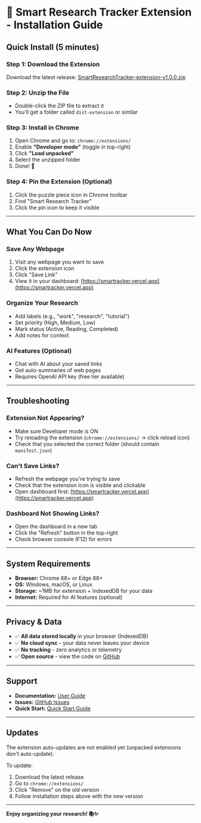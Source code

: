 # 🧩 Smart Research Tracker Extension - Installation Guide

## Quick Install (5 minutes)

### Step 1: Download the Extension
Download the latest release: [SmartResearchTracker-extension-v1.0.0.zip](https://github.com/chiampee/SmarTrack/releases)

### Step 2: Unzip the File
- Double-click the ZIP file to extract it
- You'll get a folder called `dist-extension` or similar

### Step 3: Install in Chrome
1. Open Chrome and go to: `chrome://extensions/`
2. Enable **"Developer mode"** (toggle in top-right)
3. Click **"Load unpacked"**
4. Select the unzipped folder
5. Done! 🎉

### Step 4: Pin the Extension (Optional)
1. Click the puzzle piece icon in Chrome toolbar
2. Find "Smart Research Tracker"
3. Click the pin icon to keep it visible

---

## What You Can Do Now

### Save Any Webpage
1. Visit any webpage you want to save
2. Click the extension icon
3. Click "Save Link"
4. View it in your dashboard: [https://smartracker.vercel.app](https://smartracker.vercel.app)

### Organize Your Research
- Add labels (e.g., "work", "research", "tutorial")
- Set priority (High, Medium, Low)
- Mark status (Active, Reading, Completed)
- Add notes for context

### AI Features (Optional)
- Chat with AI about your saved links
- Get auto-summaries of web pages
- Requires OpenAI API key (free tier available)

---

## Troubleshooting

### Extension Not Appearing?
- Make sure Developer mode is ON
- Try reloading the extension (`chrome://extensions/` → click reload icon)
- Check that you selected the correct folder (should contain `manifest.json`)

### Can't Save Links?
- Refresh the webpage you're trying to save
- Check that the extension icon is visible and clickable
- Open dashboard first: [https://smartracker.vercel.app](https://smartracker.vercel.app)

### Dashboard Not Showing Links?
- Open the dashboard in a new tab
- Click the "Refresh" button in the top-right
- Check browser console (F12) for errors

---

## System Requirements

- **Browser:** Chrome 88+ or Edge 88+
- **OS:** Windows, macOS, or Linux
- **Storage:** ~1MB for extension + IndexedDB for your data
- **Internet:** Required for AI features (optional)

---

## Privacy & Data

- ✅ **All data stored locally** in your browser (IndexedDB)
- ✅ **No cloud sync** - your data never leaves your device
- ✅ **No tracking** - zero analytics or telemetry
- ✅ **Open source** - view the code on [GitHub](https://github.com/chiampee/SmarTrack)

---

## Support

- **Documentation:** [User Guide](./USER_GUIDE.md)
- **Issues:** [GitHub Issues](https://github.com/chiampee/SmarTrack/issues)
- **Quick Start:** [Quick Start Guide](./QUICK_START.md)

---

## Updates

The extension auto-updates are not enabled yet (unpacked extensions don't auto-update).

To update:
1. Download the latest release
2. Go to `chrome://extensions/`
3. Click "Remove" on the old version
4. Follow installation steps above with the new version

---

**Enjoy organizing your research! 📚✨**

